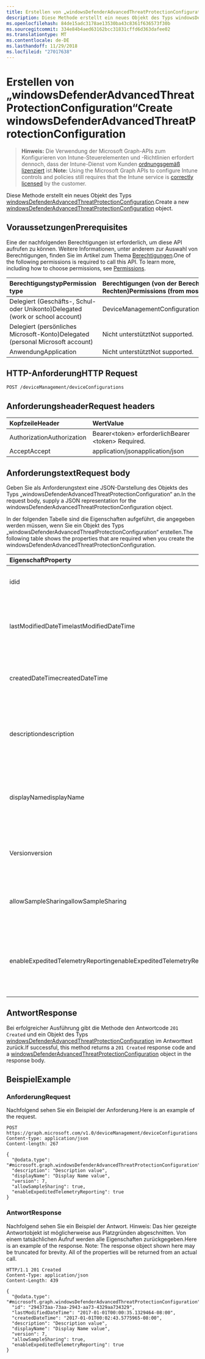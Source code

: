 ```yaml
---
title: Erstellen von „windowsDefenderAdvancedThreatProtectionConfiguration“
description: Diese Methode erstellt ein neues Objekt des Typs windowsDefenderAdvancedThreatProtectionConfiguration.
ms.openlocfilehash: 84de15adc3178ae13530ba43c8361f636573f30b
ms.sourcegitcommit: 334e84b4aed63162bcc31831cffd6d363dafee02
ms.translationtype: MT
ms.contentlocale: de-DE
ms.lasthandoff: 11/29/2018
ms.locfileid: "27017638"
---
```

# <a name="create-windowsdefenderadvancedthreatprotectionconfiguration"></a><span data-ttu-id="06015-103">Erstellen von „windowsDefenderAdvancedThreatProtectionConfiguration“</span><span class="sxs-lookup"><span data-stu-id="06015-103">Create windowsDefenderAdvancedThreatProtectionConfiguration</span></span>

> <span data-ttu-id="06015-104">**Hinweis:** Die Verwendung der Microsoft Graph-APIs zum Konfigurieren von Intune-Steuerelementen und -Richtlinien erfordert dennoch, dass der Intune-Dienst vom Kunden [ordnungsgemäß lizenziert](https://go.microsoft.com/fwlink/?linkid=839381) ist.</span><span class="sxs-lookup"><span data-stu-id="06015-104">**Note:** Using the Microsoft Graph APIs to configure Intune controls and policies still requires that the Intune service is [correctly licensed](https://go.microsoft.com/fwlink/?linkid=839381) by the customer.</span></span>

<span data-ttu-id="06015-105">Diese Methode erstellt ein neues Objekt des Typs [windowsDefenderAdvancedThreatProtectionConfiguration](../resources/intune-deviceconfig-windowsdefenderadvancedthreatprotectionconfiguration.md).</span><span class="sxs-lookup"><span data-stu-id="06015-105">Create a new [windowsDefenderAdvancedThreatProtectionConfiguration](../resources/intune-deviceconfig-windowsdefenderadvancedthreatprotectionconfiguration.md) object.</span></span>
## <a name="prerequisites"></a><span data-ttu-id="06015-106">Voraussetzungen</span><span class="sxs-lookup"><span data-stu-id="06015-106">Prerequisites</span></span>
<span data-ttu-id="06015-p101">Eine der nachfolgenden Berechtigungen ist erforderlich, um diese API aufrufen zu können. Weitere Informationen, unter anderem zur Auswahl von Berechtigungen, finden Sie im Artikel zum Thema [Berechtigungen](/graph/permissions-reference).</span><span class="sxs-lookup"><span data-stu-id="06015-p101">One of the following permissions is required to call this API. To learn more, including how to choose permissions, see [Permissions](/graph/permissions-reference).</span></span>

|<span data-ttu-id="06015-109">Berechtigungstyp</span><span class="sxs-lookup"><span data-stu-id="06015-109">Permission type</span></span>|<span data-ttu-id="06015-110">Berechtigungen (von der Berechtigung mit den meisten Rechten zu der mit den wenigsten Rechten)</span><span class="sxs-lookup"><span data-stu-id="06015-110">Permissions (from most to least privileged)</span></span>|
|:---|:---|
|<span data-ttu-id="06015-111">Delegiert (Geschäfts-, Schul- oder Unikonto)</span><span class="sxs-lookup"><span data-stu-id="06015-111">Delegated (work or school account)</span></span>|<span data-ttu-id="06015-112">DeviceManagementConfiguration.ReadWrite.All</span><span class="sxs-lookup"><span data-stu-id="06015-112">DeviceManagementConfiguration.ReadWrite.All</span></span>|
|<span data-ttu-id="06015-113">Delegiert (persönliches Microsoft-Konto)</span><span class="sxs-lookup"><span data-stu-id="06015-113">Delegated (personal Microsoft account)</span></span>|<span data-ttu-id="06015-114">Nicht unterstützt</span><span class="sxs-lookup"><span data-stu-id="06015-114">Not supported.</span></span>|
|<span data-ttu-id="06015-115">Anwendung</span><span class="sxs-lookup"><span data-stu-id="06015-115">Application</span></span>|<span data-ttu-id="06015-116">Nicht unterstützt</span><span class="sxs-lookup"><span data-stu-id="06015-116">Not supported.</span></span>|

## <a name="http-request"></a><span data-ttu-id="06015-117">HTTP-Anforderung</span><span class="sxs-lookup"><span data-stu-id="06015-117">HTTP Request</span></span>
<!-- {
  "blockType": "ignored"
}
-->
``` http
POST /deviceManagement/deviceConfigurations
```

## <a name="request-headers"></a><span data-ttu-id="06015-118">Anforderungsheader</span><span class="sxs-lookup"><span data-stu-id="06015-118">Request headers</span></span>
|<span data-ttu-id="06015-119">Kopfzeile</span><span class="sxs-lookup"><span data-stu-id="06015-119">Header</span></span>|<span data-ttu-id="06015-120">Wert</span><span class="sxs-lookup"><span data-stu-id="06015-120">Value</span></span>|
|:---|:---|
|<span data-ttu-id="06015-121">Authorization</span><span class="sxs-lookup"><span data-stu-id="06015-121">Authorization</span></span>|<span data-ttu-id="06015-122">Bearer&lt;token&gt; erforderlich</span><span class="sxs-lookup"><span data-stu-id="06015-122">Bearer &lt;token&gt; Required.</span></span>|
|<span data-ttu-id="06015-123">Accept</span><span class="sxs-lookup"><span data-stu-id="06015-123">Accept</span></span>|<span data-ttu-id="06015-124">application/json</span><span class="sxs-lookup"><span data-stu-id="06015-124">application/json</span></span>|

## <a name="request-body"></a><span data-ttu-id="06015-125">Anforderungstext</span><span class="sxs-lookup"><span data-stu-id="06015-125">Request body</span></span>
<span data-ttu-id="06015-126">Geben Sie als Anforderungstext eine JSON-Darstellung des Objekts des Typs „windowsDefenderAdvancedThreatProtectionConfiguration“ an.</span><span class="sxs-lookup"><span data-stu-id="06015-126">In the request body, supply a JSON representation for the windowsDefenderAdvancedThreatProtectionConfiguration object.</span></span>

<span data-ttu-id="06015-127">In der folgenden Tabelle sind die Eigenschaften aufgeführt, die angegeben werden müssen, wenn Sie ein Objekt des Typs „windowsDefenderAdvancedThreatProtectionConfiguration“ erstellen.</span><span class="sxs-lookup"><span data-stu-id="06015-127">The following table shows the properties that are required when you create the windowsDefenderAdvancedThreatProtectionConfiguration.</span></span>

|<span data-ttu-id="06015-128">Eigenschaft</span><span class="sxs-lookup"><span data-stu-id="06015-128">Property</span></span>|<span data-ttu-id="06015-129">Typ</span><span class="sxs-lookup"><span data-stu-id="06015-129">Type</span></span>|<span data-ttu-id="06015-130">Beschreibung</span><span class="sxs-lookup"><span data-stu-id="06015-130">Description</span></span>|
|:---|:---|:---|
|<span data-ttu-id="06015-131">id</span><span class="sxs-lookup"><span data-stu-id="06015-131">id</span></span>|<span data-ttu-id="06015-132">String</span><span class="sxs-lookup"><span data-stu-id="06015-132">String</span></span>|<span data-ttu-id="06015-133">Schlüssel der Entität</span><span class="sxs-lookup"><span data-stu-id="06015-133">Key of the entity.</span></span> <span data-ttu-id="06015-134">Geerbt von [deviceConfiguration](../resources/intune-deviceconfig-deviceconfiguration.md).</span><span class="sxs-lookup"><span data-stu-id="06015-134">Inherited from [deviceConfiguration](../resources/intune-deviceconfig-deviceconfiguration.md)</span></span>|
|<span data-ttu-id="06015-135">lastModifiedDateTime</span><span class="sxs-lookup"><span data-stu-id="06015-135">lastModifiedDateTime</span></span>|<span data-ttu-id="06015-136">DateTimeOffset</span><span class="sxs-lookup"><span data-stu-id="06015-136">DateTimeOffset</span></span>|<span data-ttu-id="06015-137">Datum und Uhrzeit der letzten Änderung des Objekts.</span><span class="sxs-lookup"><span data-stu-id="06015-137">DateTime the object was last modified.</span></span> <span data-ttu-id="06015-138">Geerbt von [deviceConfiguration](../resources/intune-deviceconfig-deviceconfiguration.md).</span><span class="sxs-lookup"><span data-stu-id="06015-138">Inherited from [deviceConfiguration](../resources/intune-deviceconfig-deviceconfiguration.md)</span></span>|
|<span data-ttu-id="06015-139">createdDateTime</span><span class="sxs-lookup"><span data-stu-id="06015-139">createdDateTime</span></span>|<span data-ttu-id="06015-140">DateTimeOffset</span><span class="sxs-lookup"><span data-stu-id="06015-140">DateTimeOffset</span></span>|<span data-ttu-id="06015-141">Datum und Uhrzeit der Erstellung des Objekts.</span><span class="sxs-lookup"><span data-stu-id="06015-141">DateTime the object was created.</span></span> <span data-ttu-id="06015-142">Geerbt von [deviceConfiguration](../resources/intune-deviceconfig-deviceconfiguration.md).</span><span class="sxs-lookup"><span data-stu-id="06015-142">Inherited from [deviceConfiguration](../resources/intune-deviceconfig-deviceconfiguration.md)</span></span>|
|<span data-ttu-id="06015-143">description</span><span class="sxs-lookup"><span data-stu-id="06015-143">description</span></span>|<span data-ttu-id="06015-144">String</span><span class="sxs-lookup"><span data-stu-id="06015-144">String</span></span>|<span data-ttu-id="06015-145">Beschreibung der Gerätekonfiguration (vom Administrator festgelegt).</span><span class="sxs-lookup"><span data-stu-id="06015-145">Admin provided description of the Device Configuration.</span></span> <span data-ttu-id="06015-146">Geerbt von [deviceConfiguration](../resources/intune-deviceconfig-deviceconfiguration.md).</span><span class="sxs-lookup"><span data-stu-id="06015-146">Inherited from [deviceConfiguration](../resources/intune-deviceconfig-deviceconfiguration.md)</span></span>|
|<span data-ttu-id="06015-147">displayName</span><span class="sxs-lookup"><span data-stu-id="06015-147">displayName</span></span>|<span data-ttu-id="06015-148">String</span><span class="sxs-lookup"><span data-stu-id="06015-148">String</span></span>|<span data-ttu-id="06015-149">Name der Gerätekonfiguration (vom Administrator festgelegt).</span><span class="sxs-lookup"><span data-stu-id="06015-149">Admin provided name of the device configuration.</span></span> <span data-ttu-id="06015-150">Geerbt von [deviceConfiguration](../resources/intune-deviceconfig-deviceconfiguration.md).</span><span class="sxs-lookup"><span data-stu-id="06015-150">Inherited from [deviceConfiguration](../resources/intune-deviceconfig-deviceconfiguration.md)</span></span>|
|<span data-ttu-id="06015-151">Version</span><span class="sxs-lookup"><span data-stu-id="06015-151">version</span></span>|<span data-ttu-id="06015-152">Int32</span><span class="sxs-lookup"><span data-stu-id="06015-152">Int32</span></span>|<span data-ttu-id="06015-153">Version der Gerätekonfiguration.</span><span class="sxs-lookup"><span data-stu-id="06015-153">Version of the device configuration.</span></span> <span data-ttu-id="06015-154">Geerbt von [deviceConfiguration](../resources/intune-deviceconfig-deviceconfiguration.md).</span><span class="sxs-lookup"><span data-stu-id="06015-154">Inherited from [deviceConfiguration](../resources/intune-deviceconfig-deviceconfiguration.md)</span></span>|
|<span data-ttu-id="06015-155">allowSampleSharing</span><span class="sxs-lookup"><span data-stu-id="06015-155">allowSampleSharing</span></span>|<span data-ttu-id="06015-156">Boolescher Wert</span><span class="sxs-lookup"><span data-stu-id="06015-156">Boolean</span></span>|<span data-ttu-id="06015-157">Regel „Beispielfreigabe zulassen“ in Windows Defender Advanced Threat Protection</span><span class="sxs-lookup"><span data-stu-id="06015-157">Windows Defender AdvancedThreatProtection "Allow Sample Sharing" Rule</span></span>|
|<span data-ttu-id="06015-158">enableExpeditedTelemetryReporting</span><span class="sxs-lookup"><span data-stu-id="06015-158">enableExpeditedTelemetryReporting</span></span>|<span data-ttu-id="06015-159">Boolescher Wert</span><span class="sxs-lookup"><span data-stu-id="06015-159">Boolean</span></span>|<span data-ttu-id="06015-160">Verkürzt das Meldungsintervall für Windows Defender Advanced Threat Protection-Telemetriedaten.</span><span class="sxs-lookup"><span data-stu-id="06015-160">Expedite Windows Defender Advanced Threat Protection telemetry reporting frequency.</span></span>|



## <a name="response"></a><span data-ttu-id="06015-161">Antwort</span><span class="sxs-lookup"><span data-stu-id="06015-161">Response</span></span>
<span data-ttu-id="06015-162">Bei erfolgreicher Ausführung gibt die Methode den Antwortcode `201 Created` und ein Objekt des Typs [windowsDefenderAdvancedThreatProtectionConfiguration](../resources/intune-deviceconfig-windowsdefenderadvancedthreatprotectionconfiguration.md) im Antworttext zurück.</span><span class="sxs-lookup"><span data-stu-id="06015-162">If successful, this method returns a `201 Created` response code and a [windowsDefenderAdvancedThreatProtectionConfiguration](../resources/intune-deviceconfig-windowsdefenderadvancedthreatprotectionconfiguration.md) object in the response body.</span></span>

## <a name="example"></a><span data-ttu-id="06015-163">Beispiel</span><span class="sxs-lookup"><span data-stu-id="06015-163">Example</span></span>
### <a name="request"></a><span data-ttu-id="06015-164">Anforderung</span><span class="sxs-lookup"><span data-stu-id="06015-164">Request</span></span>
<span data-ttu-id="06015-165">Nachfolgend sehen Sie ein Beispiel der Anforderung.</span><span class="sxs-lookup"><span data-stu-id="06015-165">Here is an example of the request.</span></span>
``` http
POST https://graph.microsoft.com/v1.0/deviceManagement/deviceConfigurations
Content-type: application/json
Content-length: 267

{
  "@odata.type": "#microsoft.graph.windowsDefenderAdvancedThreatProtectionConfiguration",
  "description": "Description value",
  "displayName": "Display Name value",
  "version": 7,
  "allowSampleSharing": true,
  "enableExpeditedTelemetryReporting": true
}
```

### <a name="response"></a><span data-ttu-id="06015-166">Antwort</span><span class="sxs-lookup"><span data-stu-id="06015-166">Response</span></span>
<span data-ttu-id="06015-p108">Nachfolgend sehen Sie ein Beispiel der Antwort. Hinweis: Das hier gezeigte Antwortobjekt ist möglicherweise aus Platzgründen abgeschnitten. Von einem tatsächlichen Aufruf werden alle Eigenschaften zurückgegeben.</span><span class="sxs-lookup"><span data-stu-id="06015-p108">Here is an example of the response. Note: The response object shown here may be truncated for brevity. All of the properties will be returned from an actual call.</span></span>
``` http
HTTP/1.1 201 Created
Content-Type: application/json
Content-Length: 439

{
  "@odata.type": "#microsoft.graph.windowsDefenderAdvancedThreatProtectionConfiguration",
  "id": "294373aa-73aa-2943-aa73-4329aa734329",
  "lastModifiedDateTime": "2017-01-01T00:00:35.1329464-08:00",
  "createdDateTime": "2017-01-01T00:02:43.5775965-08:00",
  "description": "Description value",
  "displayName": "Display Name value",
  "version": 7,
  "allowSampleSharing": true,
  "enableExpeditedTelemetryReporting": true
}
```



